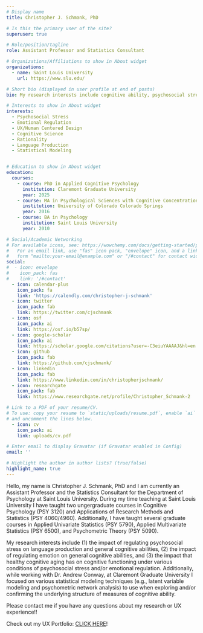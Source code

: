 ```yaml
---
# Display name
title: Christopher J. Schmank, PhD

# Is this the primary user of the site?
superuser: true

# Role/position/tagline
role: Assistant Professor and Statistics Consultant

# Organizations/Affiliations to show in About widget
organizations:
  - name: Saint Louis University
    url: https://www.slu.edu/

# Short bio (displayed in user profile at end of posts)
bio: My research interests include cognitive ability, psychosocial stress, emotional regulation, rationality, and language production. My additional skills include various statistical modeling techniques both using latent variable and/or psychometric network analyses. I am also experienced in user experience strategy and research including A/B testing, rapid prototyping, and competitive analyses.

# Interests to show in About widget
interests:
  - Psychosocial Stress
  - Emotional Regulation
  - UX/Human Centered Design
  - Cognitive Science
  - Rationality
  - Language Production
  - Statistical Modeling


# Education to show in About widget
education:
  courses:
    - course: PhD in Applied Cognitive Psychology
      institution: Claremont Graduate University
      year: 2025
    - course: MA in Psychological Sciences with Cognitive Concentration
      institution: University of Colorado Colorado Springs
      year: 2016
    - course: BA in Psychology
      institution: Saint Louis University
      year: 2010 

# Social/Academic Networking
# For available icons, see: https://wowchemy.com/docs/getting-started/page-builder/#icons
#   For an email link, use "fas" icon pack, "envelope" icon, and a link in the
#   form "mailto:your-email@example.com" or "/#contact" for contact widget.
social:
#  - icon: envelope
#    icon_pack: fas
#    link: '/#contact'
  - icon: calendar-plus
    icon_pack: fa
    link: 'https://calendly.com/christopher-j-schmank'   
  - icon: twitter
    icon_pack: fab
    link: https://twitter.com/cjschmank
  - icon: osf
    icon_pack: ai
    link: https://osf.io/b57sp/
  - icon: google-scholar
    icon_pack: ai
    link: https://scholar.google.com/citations?user=-C3eiuYAAAAJ&hl=en
  - icon: github
    icon_pack: fab
    link: https://github.com/cjschmank/
  - icon: linkedin
    icon_pack: fab
    link: https://www.linkedin.com/in/christopherjschmank/
  - icon: researchgate
    icon_pack: fab
    link: https://www.researchgate.net/profile/Christopher_Schmank-2

# Link to a PDF of your resume/CV.
# To use: copy your resume to `static/uploads/resume.pdf`, enable `ai` icons in `params.toml`,
# and uncomment the lines below.
  - icon: cv
    icon_pack: ai
    link: uploads/cv.pdf

# Enter email to display Gravatar (if Gravatar enabled in Config)
email: ''

# Highlight the author in author lists? (true/false)
highlight_name: true
---
```


Hello, my name is Christopher J. Schmank, PhD and I am currently an Assistant Professor and the Statistics Consultant for the Department of Psychology at Saint Louis University. During my time teaching at Saint Louis University I have taught two ungergraduate courses in Cognitive Psychology (PSY 3120) and Applications of Research Methods and Statistics (PSY 4060/4960). Additionally, I have taught several graduate courses in Applied Univariate Statistics (PSY 5790), Applied Multivariate Statistics (PSY 6500), and Psychometric Theory (PSY 5090). 

My research interests include (1) the impact of regulating psychosocial stress on language production and general cognitive abilities, (2) the impact of regulating emotion on general cognitive abilities, and (3) the impact that healthy cognitive aging has on cognitive functioning under various conditions of psychosocial stress and/or emotional regulation. Additionally, while working with Dr. Andrew Conway, at Claremont Graduate University I focused on various statistical modeling techniques (e.g., latent variable modeling and psychometric network analysis) to use when exploring and/or confirming the underlying structure of measures of cognitive ability. 

Please contact me if you have any questions about my research or UX experience!!

Check out my UX Portfolio: <a href="https://cjschmank-ux-portfolio.netlify.app" target="_blank"> CLICK HERE</a>!


